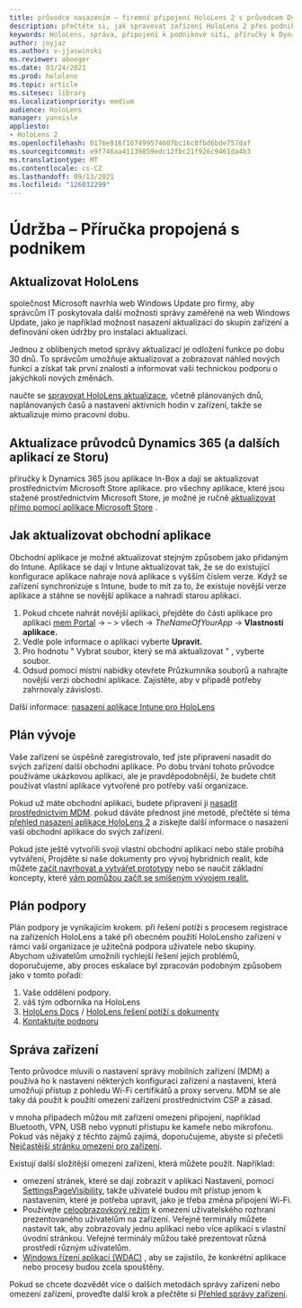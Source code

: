 ```yaml
---
title: průvodce nasazením – firemní připojení HoloLens 2 s průvodcem Dynamics 365 – údržba
description: přečtěte si, jak spravovat zařízení HoloLens 2 přes podnikovou propojenou síť pomocí průvodců Dynamics 365.
keywords: HoloLens, správa, připojení k podnikové síti, příručky k Dynamics 365, AAD, Azure AD, MDM, správa mobilních zařízení
author: joyjaz
ms.author: v-jjaswinski
ms.reviewer: aboeger
ms.date: 03/24/2021
ms.prod: hololens
ms.topic: article
ms.sitesec: library
ms.localizationpriority: medium
audience: HoloLens
manager: yannisle
appliesto:
- HoloLens 2
ms.openlocfilehash: 0176e816f167499574607bc16c8fbd6bde757daf
ms.sourcegitcommit: e9f746aa41139859edc12fbc21f926c9461da4b3
ms.translationtype: MT
ms.contentlocale: cs-CZ
ms.lasthandoff: 09/13/2021
ms.locfileid: "126032299"
---
```

# <a name="maintain---corporate-connected-guide"></a>Údržba – Příručka propojená s podnikem

## <a name="update-hololens"></a>Aktualizovat HoloLens

společnost Microsoft navrhla web Windows Update pro firmy, aby správcům IT poskytovala další možnosti správy zaměřené na web Windows Update, jako je například možnost nasazení aktualizací do skupin zařízení a definování oken údržby pro instalaci aktualizací.

Jednou z oblíbených metod správy aktualizací je odložení funkce po dobu 30 dnů. To správcům umožňuje aktualizovat a zobrazovat náhled nových funkcí a získat tak první znalosti a informovat vaši technickou podporu o jakýchkoli nových změnách.

naučte se [spravovat HoloLens aktualizace](/hololens/hololens-updates), včetně plánovaných dnů, naplánovaných časů a nastavení aktivních hodin v zařízení, takže se aktualizuje mimo pracovní dobu.

## <a name="how-to-update-dynamics-365-guides-and-other-store-apps"></a>Aktualizace průvodců Dynamics 365 (a dalších aplikací ze Storu)

příručky k Dynamics 365 jsou aplikace In-Box a dají se aktualizovat prostřednictvím Microsoft Store aplikace. pro všechny aplikace, které jsou stažené prostřednictvím Microsoft Store, je možné je ručně [aktualizovat přímo pomocí aplikace Microsoft Store](/hololens/holographic-store-apps#update-apps) .

## <a name="how-to-update-lob-apps"></a>Jak aktualizovat obchodní aplikace

Obchodní aplikace je možné aktualizovat stejným způsobem jako přidaným do Intune. Aplikace se dají v Intune aktualizovat tak, že se do existující konfigurace aplikace nahraje nová aplikace s vyšším číslem verze. Když se zařízení synchronizuje s Intune, bude to mít za to, že existuje novější verze aplikace a stáhne se novější aplikace a nahradí starou aplikaci.

1. Pokud chcete nahrát novější aplikaci, přejděte do části aplikace pro aplikaci [mem Portal](https://endpoint.microsoft.com/#home)  ->   – > všech   ->  *TheNameOfYourApp*  ->  **Vlastnosti aplikace.**
2. Vedle pole informace o aplikaci vyberte **Upravit.**
3. Pro hodnotu &quot; Vybrat soubor, který se má aktualizovat &quot; , vyberte soubor.
4. Odsud pomocí místní nabídky otevřete Průzkumníka souborů a nahrajte novější verzi obchodní aplikace. Zajistěte, aby v případě potřeby zahrnovaly závislosti.

Další informace: [nasazení aplikace Intune pro HoloLens](/hololens/app-deploy-intune)

## <a name="development-plan"></a>Plán vývoje

Vaše zařízení se úspěšně zaregistrovalo, teď jste připraveni nasadit do svých zařízení další obchodní aplikace. Po dobu trvání tohoto průvodce používáme ukázkovou aplikaci, ale je pravděpodobnější, že budete chtít používat vlastní aplikace vytvořené pro potřeby vaší organizace.

Pokud už máte obchodní aplikaci, budete připraveni ji [nasadit prostřednictvím MDM](/hololens/app-deploy-intune). pokud dáváte přednost jiné metodě, přečtěte si téma [přehled nasazení aplikace HoloLens 2](/hololens/app-deploy-overview) a získejte další informace o nasazení vaší obchodní aplikace do svých zařízení.

Pokud jste ještě vytvořili svoji vlastní obchodní aplikaci nebo stále probíhá vytváření, Projděte si naše dokumenty pro vývoj hybridních realit, kde můžete [začít navrhovat a vytvářet prototypy](/windows/mixed-reality/design/design) nebo se naučit základní koncepty, které [vám pomůžou začít se smíšeným vývojem realit.](/windows/mixed-reality/discover/get-started-with-mr)

## <a name="support-plan"></a>Plán podpory

Plán podpory je vynikajícím krokem. při řešení potíží s procesem registrace na zařízeních HoloLens a také při obecném použití HoloLensho zařízení v rámci vaší organizace je užitečná podpora uživatele nebo skupiny. Abychom uživatelům umožnili rychlejší řešení jejich problémů, doporučujeme, aby proces eskalace byl zpracován podobným způsobem jako v tomto pořadí:

1. Vaše oddělení podpory.
2. váš tým odborníka na HoloLens
3. [HoloLens Docs](/hololens/)  /  [HoloLens řešení potíží s dokumenty](/hololens/hololens-troubleshooting)
4. [Kontaktujte podporu](https://support.serviceshub.microsoft.com/supportforbusiness/create?sapId=e9391227-fa6d-927b-0fff-f96288631b8f)

## <a name="device-management"></a>Správa zařízení

Tento průvodce mluvili o nastavení správy mobilních zařízení (MDM) a používá ho k nastavení některých konfigurací zařízení a nastavení, která umožňují přístup z pohledu Wi-Fi certifikátů a proxy serveru. MDM se ale taky dá použít k použití omezení zařízení prostřednictvím CSP a zásad.

v mnoha případech můžou mít zařízení omezení připojení, například Bluetooth, VPN, USB nebo vypnutí přístupu ke kameře nebo mikrofonu. Pokud vás nějaký z těchto zájmů zajímá, doporučujeme, abyste si přečetli [Nejčastější stránku omezení pro zařízení](/hololens/hololens-common-device-restrictions).

Existují další složitější omezení zařízení, která můžete použít. Například:

- omezení stránek, které se dají zobrazit v aplikaci Nastavení, pomocí [SettingsPageVisibility](/hololens/settings-uri-list), takže uživatelé budou mít přístup jenom k nastavením, které je potřeba upravit, jako je třeba změna připojení Wi-Fi.
- Používejte [celoobrazovkový režim](/hololens/hololens-kiosk) k omezení uživatelského rozhraní prezentovaného uživatelům na zařízení. Veřejné terminály můžete nastavit tak, aby zobrazovaly jednu aplikaci nebo více aplikací s vlastní úvodní stránkou. Veřejné terminály můžou také prezentovat různá prostředí různým uživatelům.
- [Windows řízení aplikací (WDAC)](/hololens/windows-defender-application-control-wdac) , aby se zajistilo, že konkrétní aplikace nebo procesy budou zcela spouštěny.

Pokud se chcete dozvědět více o dalších metodách správy zařízení nebo omezení zařízení, proveďte další krok a přečtěte si [Přehled správy zařízení](/hololens/hololens-csp-policy-overview).





